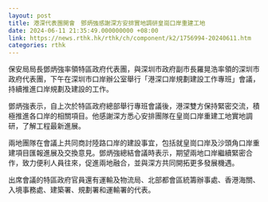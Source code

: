 ```yaml
---
layout: post
title: 港深代表團開會　鄧炳強感謝深方安排實地調研皇崗口岸重建工地
date: 2024-06-11 21:35:49.000000000 +08:00
link: https://news.rthk.hk/rthk/ch/component/k2/1756994-20240611.htm
categories: rthk
---
```


保安局局長鄧炳強率領特區政府代表團，與深圳市政府副市長羅晃浩率領的深圳市政府代表團，下午在深圳市口岸辦公室舉行「港深口岸規劃建設工作專班」會議，持續推進口岸規劃及建設的工作。

鄧炳強表示，自上次於特區政府總部舉行專班會議後，港深雙方保持緊密交流，積極推進各口岸的相關項目。他感謝深方悉心安排團隊在皇崗口岸重建工地實地調研，了解工程最新進展。

兩地團隊在會議上共同商討陸路口岸的建設事宜，包括就皇崗口岸及沙頭角口岸重建項目匯報進展及交換意見。鄧炳強總結會議時表示，期望兩地口岸繼續緊密合作，致力便利人員往來，促進兩地融合，並與深方共同開拓更多發展機遇。

出席會議的特區政府官員還有運輸及物流局、北部都會區統籌辦事處、香港海關、入境事務處、建築署、規劃署和運輸署的代表。
